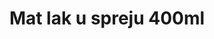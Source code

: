 ---
layout: product
title: "Mat lak u spreju 400ml"
price: "1100" 
desc: "Lak u spreju – mat"
img_path: "/assets/img/AK1013.webp"
brand: "AK"
available: true
special_offer: true
new: false
soon: false
cat: "070000"
subcat: "070200"
subsubcat: "070205"
sifra: "AK1013"
popular: false
spec: true
---